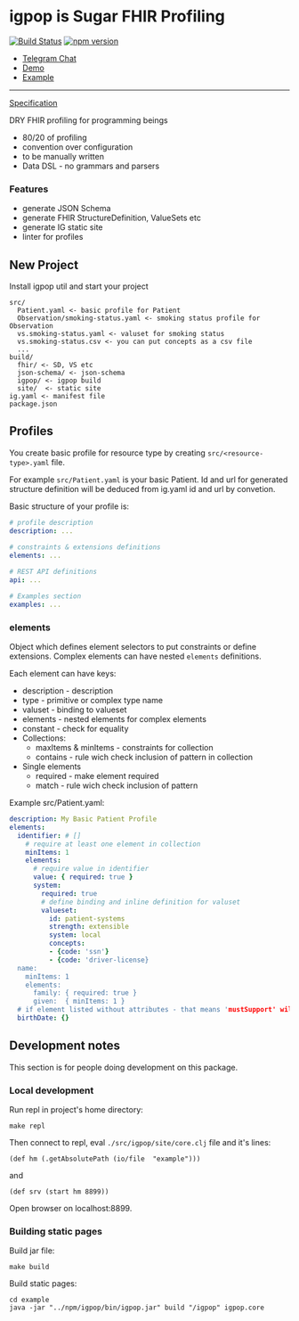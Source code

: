 # igpop is Sugar FHIR Profiling

[![Build Status](https://travis-ci.org/HealthSamurai/igpop.svg?branch=master)](https://travis-ci.org/HealthSamurai/igpop)
[![npm version](http://img.shields.io/npm/v/igpop.svg?style=flat)](https://npmjs.org/package/igpop)


* [Telegram Chat](https://t.me/igpop)
* [Demo](https://healthsamurai.github.io/igpop/profiles/Patient/basic.html)
* [Example](https://github.com/HealthSamurai/igpop-example)


----

[Specification](./igpop.md)

DRY FHIR profiling for programming beings

* 80/20 of profiling
* convention over configuration
* to be manually written
* Data DSL - no grammars and parsers

### Features

* generate JSON Schema
* generate FHIR StructureDefinition, ValueSets etc
* generate IG static site
* linter for profiles


## New Project

Install igpop util and start your project

```
src/
  Patient.yaml <- basic profile for Patient
  Observation/smoking-status.yaml <- smoking status profile for Observation
  vs.smoking-status.yaml <- valuset for smoking status
  vs.smoking-status.csv <- you can put concepts as a csv file
  ...
build/
  fhir/ <- SD, VS etc
  json-schema/ <- json-schema
  igpop/ <- igpop build
  site/  <- static site
ig.yaml <- manifest file
package.json
```


## Profiles

You create basic profile for resource type by 
creating `src/<resource-type>.yaml` file.

For example `src/Patient.yaml` is your basic Patient.
Id and url for generated structure definition will be deduced
from ig.yaml id and url by convetion.

Basic structure of your profile is:

```yaml
# profile description
description: ...
  
# constraints & extensions definitions
elements: ...

# REST API definitions
api: ...

# Examples section
examples: ...
```

### elements

Object which defines element selectors to put constraints or define extensions.
Complex elements can have nested `elements` definitions.


Each element can have keys:

* description - description
* type - primitive or complex type name
* valuset - binding to valueset
* elements - nested elements for complex elements
* constant - check for equality
* Collections:
  * maxItems & minItems - constraints for collection 
  * contains - rule wich check inclusion of pattern in collection
* Single elements
  * required - make element required
  * match - rule wich check inclusion of pattern

Example src/Patient.yaml:

```yaml
description: My Basic Patient Profile
elements:
  identifier: # []
    # require at least one element in collection
    minItems: 1
    elements:
      # require value in identifier
      value: { required: true }
      system:
        required: true
        # define binding and inline definition for valuset
        valueset:
          id: patient-systems
          strength: extensible
          system: local
          concepts:
          - {code: 'ssn'}
          - {code: 'driver-license}
  name:
    minItems: 1
    elements:
      family: { required: true }
      given:  { minItems: 1 }
  # if element listed without attributes - that means 'mustSupport' will be added
  birthDate: {}

```

## Development notes

This section is for people doing development on this package.

### Local development
Run repl in project's home directory:
```
make repl
```
Then connect to repl, eval ``` ./src/igpop/site/core.clj ``` file and it's lines: 
```
(def hm (.getAbsolutePath (io/file  "example")))
```
and
```
(def srv (start hm 8899))
```

Open browser on localhost:8899.

### Building static pages

Build jar file:
```
make build
```
Build static pages:

```
cd example
java -jar "../npm/igpop/bin/igpop.jar" build "/igpop" igpop.core
```
